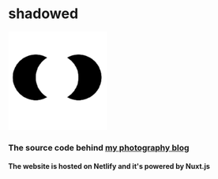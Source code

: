 # shadowed
<img src="https://raw.githubusercontent.com/axbg/shadowed/master/static/icon.png?token=AF6UYGIYNGVUN67XB76H2T27HBIDC" height="200">

### The source code behind [my photography blog](https://shadowed.photo)
#### The website is hosted on Netlify and it's powered by Nuxt.js
